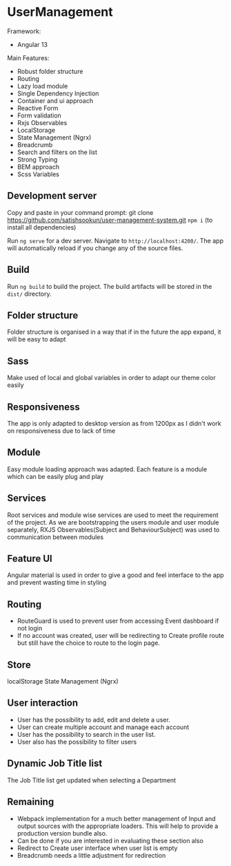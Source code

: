 # UserManagement

Framework:
- Angular 13

Main Features:
- Robust folder structure
- Routing
- Lazy load module
- Single Dependency Injection
- Container and ui approach
- Reactive Form
- Form validation
- Rxjs Observables
- LocalStorage
- State Management (Ngrx)
- Breadcrumb
- Search and filters on the list
- Strong Typing
- BEM approach
- Scss Variables

## Development server

  Copy and paste in your command prompt: git clone https://github.com/satishsookun/user-management-system.git
  `npm i` (to install all dependencies)

  Run `ng serve` for a dev server. Navigate to `http://localhost:4200/`. The app will automatically reload if you change any of the source files.

## Build

  Run `ng build` to build the project. The build artifacts will be stored in the `dist/` directory.

## Folder structure

  Folder structure is organised in a way that if in the future the app expand, it will be easy to adapt

## Sass

  Make used of local and global variables in order to adapt our theme color easily

## Responsiveness

  The app is only adapted to desktop version as from 1200px as I didn't work on responsiveness due to lack of time
 
## Module

  Easy module loading approach was adapted.
  Each feature is a module which can be easily plug and play
  
## Services

  Root services and module wise services are used to meet the requirement of the project. As we are bootstrapping the users module and user module separately, RXJS Observables(Subject and BehaviourSubject) was used to communication between modules

## Feature UI

  Angular material is used in order to give a good and feel interface to the app and prevent wasting time in styling

## Routing
- RouteGuard is used to prevent user from accessing Event dashboard if not login
- If no account was created, user will be redirecting to Create profile route but still have the choice to route to the login page.

## Store

  localStorage
  State Management (Ngrx)
  
## User interaction

 - User has the possibility to add, edit and delete a user.
 - User can create multiple account and manage each account
 - User has the possibility to search in the user list.
 - User also has the possibility to filter users

## Dynamic Job Title list
  
  The Job Title list get updated when selecting a Department

## Remaining

- Webpack implementation for a much better management of Input and output sources with the appropriate loaders. This will help to provide a production version bundle also.
- Can be done if you are interested in evaluating these section also 
- Redirect to Create user interface when user list is empty
- Breadcrumb needs a little adjustment for redirection
